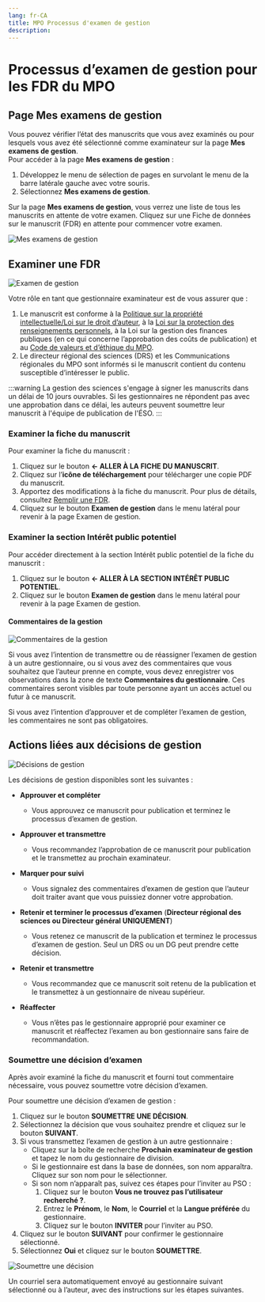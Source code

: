 ```yaml
---
lang: fr-CA
title: MPO Processus d'examen de gestion
description:
---
```

# Processus d’examen de gestion pour les FDR du MPO

## Page Mes examens de gestion

Vous pouvez vérifier l’état des manuscrits que vous avez examinés ou pour lesquels vous avez été sélectionné comme examinateur sur la page **Mes examens de gestion**.  
Pour accéder à la page **Mes examens de gestion** :

1. Développez le menu de sélection de pages en survolant le menu de la barre latérale gauche avec votre souris.
2. Sélectionnez **Mes examens de gestion**.

Sur la page **Mes examens de gestion**, vous verrez une liste de tous les manuscrits en attente de votre examen. Cliquez sur une Fiche de données sur le manuscrit (FDR) en attente pour commencer votre examen.

![Mes examens de gestion](/images/dfo/my_management_reviews_fr.png)

## Examiner une FDR

![Examen de gestion](/images/third-party/management_review_fr.png)

Votre rôle en tant que gestionnaire examinateur est de vous assurer que :

1. Le manuscrit est conforme à la [Politique sur la propriété intellectuelle/Loi sur le droit d’auteur](https://www.dfo-mpo.gc.ca/terms-avis/copyright-droits-fra.htm), à la [Loi sur la protection des renseignements personnels](https://www.priv.gc.ca/fr/sujets-de-la-protection-de-la-vie-privee/lois-relatives-a-la-protection-de-la-vie-privee-au-canada/loi-sur-la-protection-des-renseignements-personnels/pa_brief/), à la Loi sur la gestion des finances publiques (en ce qui concerne l’approbation des coûts de publication) et au [Code de valeurs et d’éthique du MPO](https://www.dfo-mpo.gc.ca/reports-rapports/vicr-virc/vicr-virc2012-fra.htm).
2. Le directeur régional des sciences (DRS) et les Communications régionales du MPO sont informés si le manuscrit contient du contenu susceptible d’intéresser le public.

:::warning
La gestion des sciences s'engage à signer les manuscrits dans un délai de 10 jours ouvrables. Si les gestionnaires ne répondent pas avec une approbation dans ce délai, les auteurs peuvent soumettre leur manuscrit à l'équipe de publication de l'ÉSO.
:::

### Examiner la fiche du manuscrit

Pour examiner la fiche du manuscrit :

1. Cliquez sur le bouton **<- ALLER À LA FICHE DU MANUSCRIT**.
2. Cliquez sur l’**icône de téléchargement** pour télécharger une copie PDF du manuscrit.
3. Apportez des modifications à la fiche du manuscrit. Pour plus de détails, consultez [Remplir une FDR](/fr/dfo/manuscript-record-form_fr.md).
4. Cliquez sur le bouton **Examen de gestion** dans le menu latéral pour revenir à la page Examen de gestion.

### Examiner la section Intérêt public potentiel

Pour accéder directement à la section Intérêt public potentiel de la fiche du manuscrit :

1. Cliquez sur le bouton **<- ALLER À LA SECTION INTÉRÊT PUBLIC POTENTIEL**.
2. Cliquez sur le bouton **Examen de gestion** dans le menu latéral pour revenir à la page Examen de gestion.

#### Commentaires de la gestion

![Commentaires de la gestion](/images/third-party/management_comments_fr.png)

Si vous avez l’intention de transmettre ou de réassigner l’examen de gestion à un autre gestionnaire, ou si vous avez des commentaires que vous souhaitez que l’auteur prenne en compte, vous devez enregistrer vos observations dans la zone de texte **Commentaires du gestionnaire**. Ces commentaires seront visibles par toute personne ayant un accès actuel ou futur à ce manuscrit.

Si vous avez l’intention d’approuver et de compléter l’examen de gestion, les commentaires ne sont pas obligatoires.

## Actions liées aux décisions de gestion

![Décisions de gestion](/images/third-party/decision_fr.png)

Les décisions de gestion disponibles sont les suivantes :

- **Approuver et compléter**  
  - Vous approuvez ce manuscrit pour publication et terminez le processus d’examen de gestion.
  
- **Approuver et transmettre**  
  - Vous recommandez l’approbation de ce manuscrit pour publication et le transmettez au prochain examinateur.

- **Marquer pour suivi**  
  - Vous signalez des commentaires d’examen de gestion que l’auteur doit traiter avant que vous puissiez donner votre approbation.

- **Retenir et terminer le processus d’examen** (**Directeur régional des sciences ou Directeur général UNIQUEMENT**)  
  - Vous retenez ce manuscrit de la publication et terminez le processus d’examen de gestion. Seul un DRS ou un DG peut prendre cette décision.

- **Retenir et transmettre**  
  - Vous recommandez que ce manuscrit soit retenu de la publication et le transmettez à un gestionnaire de niveau supérieur.

- **Réaffecter**  
  - Vous n’êtes pas le gestionnaire approprié pour examiner ce manuscrit et réaffectez l’examen au bon gestionnaire sans faire de recommandation.

### Soumettre une décision d’examen

Après avoir examiné la fiche du manuscrit et fourni tout commentaire nécessaire, vous pouvez soumettre votre décision d’examen.

Pour soumettre une décision d’examen de gestion :

1. Cliquez sur le bouton **SOUMETTRE UNE DÉCISION**.
2. Sélectionnez la décision que vous souhaitez prendre et cliquez sur le bouton **SUIVANT**.
3. Si vous transmettez l’examen de gestion à un autre gestionnaire :
   - Cliquez sur la boîte de recherche **Prochain examinateur de gestion** et tapez le nom du gestionnaire de division.  
   - Si le gestionnaire est dans la base de données, son nom apparaîtra. Cliquez sur son nom pour le sélectionner.  
   - Si son nom n’apparaît pas, suivez ces étapes pour l’inviter au PSO :
     1. Cliquez sur le bouton **Vous ne trouvez pas l’utilisateur recherché ?**.
     2. Entrez le **Prénom**, le **Nom**, le **Courriel** et la **Langue préférée** du gestionnaire.
     3. Cliquez sur le bouton **INVITER** pour l’inviter au PSO.
4. Cliquez sur le bouton **SUIVANT** pour confirmer le gestionnaire sélectionné.
5. Sélectionnez **Oui** et cliquez sur le bouton **SOUMETTRE**.

![Soumettre une décision](/images/third-party/submit_decision_fr.png)

Un courriel sera automatiquement envoyé au gestionnaire suivant sélectionné ou à l’auteur, avec des instructions sur les étapes suivantes.